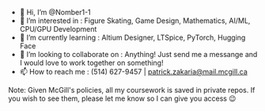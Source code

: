 - 👋 Hi, I’m @Nomber1-1
- 👀 I’m interested in : Figure Skating, Game Design, Mathematics, AI/ML, CPU/GPU Development
- 🌱 I’m currently learning : Altium Designer, LTSpice, PyTorch, Hugging Face
- 💞️ I’m looking to collaborate on : Anything! Just send me a messange and I would love to work together on something!
- 📫 How to reach me : (514) 627-9457 | patrick.zakaria@mail.mcgill.ca

Note: Given McGill's policies, all my coursework is saved in private repos. If you wish to see them, please let me know so I can give you access 😉

<!---
Nomber1-1/Nomber1-1 is a ✨ special ✨ repository because its `README.md` (this file) appears on your GitHub profile.
You can click the Preview link to take a look at your changes.
--->
